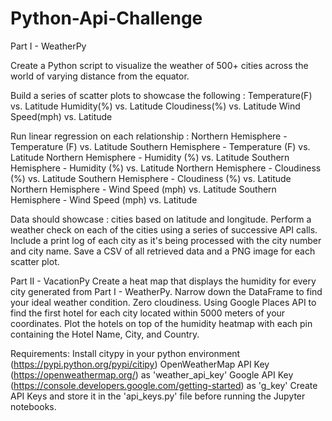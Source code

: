 # Python-Api-Challenge
Part I - WeatherPy

Create a Python script to visualize the weather of 500+ cities across the world of varying distance from the equator. 

Build a series of scatter plots to showcase the following :
Temperature(F) vs. Latitude
Humidity(%) vs. Latitude
Cloudiness(%) vs. Latitude
Wind Speed(mph) vs. Latitude

Run linear regression on each relationship :
Northern Hemisphere - Temperature (F) vs. Latitude
Southern Hemisphere - Temperature (F) vs. Latitude
Northern Hemisphere - Humidity (%) vs. Latitude
Southern Hemisphere - Humidity (%) vs. Latitude
Northern Hemisphere - Cloudiness (%) vs. Latitude
Southern Hemisphere - Cloudiness (%) vs. Latitude
Northern Hemisphere - Wind Speed (mph) vs. Latitude
Southern Hemisphere - Wind Speed (mph) vs. Latitude

Data should showcase :
cities based on latitude and longitude.
Perform a weather check on each of the cities using a series of successive API calls.
Include a print log of each city as it's being processed with the city number and city name.
Save a CSV of all retrieved data and a PNG image for each scatter plot.

Part II - VacationPy
Create a heat map that displays the humidity for every city generated from Part I - WeatherPy.
Narrow down the DataFrame to find your ideal weather condition. Zero cloudiness.
Using Google Places API to find the first hotel for each city located within 5000 meters of your coordinates.
Plot the hotels on top of the humidity heatmap with each pin containing the Hotel Name, City, and Country.

Requirements:
Install citypy in your python environment (https://pypi.python.org/pypi/citipy)
OpenWeatherMap API Key (https://openweathermap.org/) as 'weather_api_key'
Google API Key (https://console.developers.google.com/getting-started) as 'g_key'
Create API Keys and store it in the 'api_keys.py' file before running the Jupyter notebooks.
